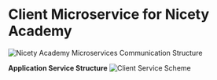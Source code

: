 # Client Microservice for Nicety Academy

![Nicety Academy Microservices Communication Structure](https://user-images.githubusercontent.com/105131547/221430096-46183e9d-f202-4eef-947c-b96c95e34d77.png)


**Application Service Structure**
![Client Service Scheme](https://user-images.githubusercontent.com/105131547/220042205-33048785-301c-4bac-ba41-fcb8cdef6baa.png)
